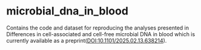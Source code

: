 # microbial_dna_in_blood
Contains the code and dataset for reproducing the analyses presented in Differences in cell-associated and cell-free microbial DNA in blood which is currently available as a preprint([DOI:10.1101/2025.02.13.638214](http://dx.doi.org/10.1101/2025.02.13.638214)).
